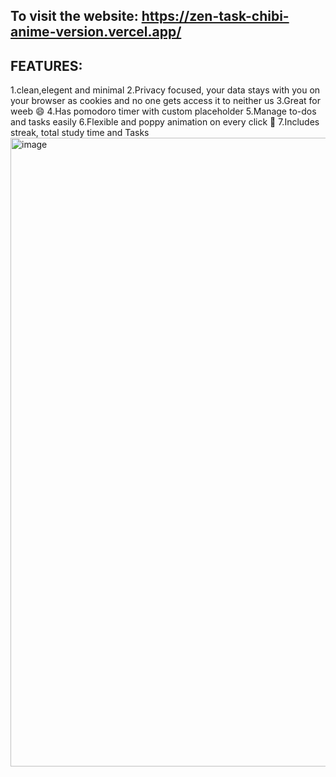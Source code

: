 To visit the website:
https://zen-task-chibi-anime-version.vercel.app/
--
**FEATURES:**
---
 1.clean,elegent and minimal
 2.Privacy focused, your data stays with you on your browser as cookies and no one gets access it to neither us
 3.Great for weeb 😄
 4.Has pomodoro timer with custom placeholder
 5.Manage to-dos and tasks easily
 6.Flexible and poppy animation on every click 💮
 7.Includes streak, total study time and Tasks
<img width="1706" height="1006" alt="image" src="https://github.com/user-attachments/assets/fe1fff44-c880-4082-80fc-7111cb4fbacc" />
